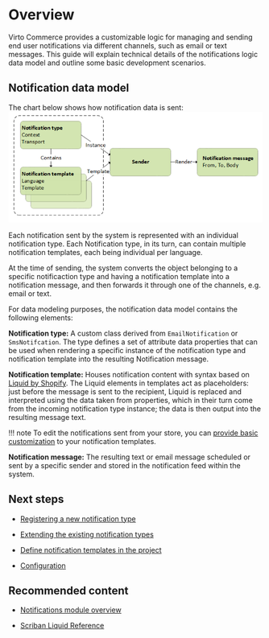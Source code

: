 # Overview

Virto Commerce provides a customizable logic for managing and sending end user notifications via different channels, such as email or text messages. This guide will explain technical details of the notifications logic data model and outline some basic development scenarios.

## Notification data model

The chart below shows how notification data is sent:
![Notification data model](media/data-model.png)

Each notification sent by the system is represented with an individual notification type. Each Notification type, in its turn, can contain multiple notification templates, each being individual per language.

At the time of sending, the system converts the object belonging to a specific notificaction type and having a notification template into a notification message, and then forwards it through one of the channels, e.g. email or text.

For data modeling purposes, the notification data model contains the following elements:

**Notification type:** A custom class derived from `EmailNotification` or `SmsNotifcation`. The type defines a set of attribute data properties that can be used when rendering a specific instance of the notification type and notification template into the resulting Notification message.

**Notification template:** Houses notification content with syntax based on [Liquid by Shopify](https://shopify.github.io/liquid/). The Liquid elements in templates act as placeholders: just before the message is sent to the recipient, Liquid is replaced and interpreted using the data taken from properties, which in their turn come from the incoming notification type instance; the data is then output into the resulting message text.

!!! note
	To edit the notifications sent from your store, you can [provide basic customization](../../../../user-guide/notifications/notification-templates) to your notification templates.

**Notification message:** The resulting text or email message scheduled or sent by a specific sender and stored in the notification feed within the system.

## Next steps

* [Registering a new notification type](registering-new-notification-type.md)

* [Extending the existing notification types](extending-notification-types.md)

* [Define notification templates in the project](notification-templates.md)

* [Configuration](configuration.md)

## Recommended content

* [Notifications module overview](../../../../user-guide/notifications/overview)

* [Scriban Liquid Reference](https://github.com/scriban/scriban/blob/master/doc/liquid-support.md)
